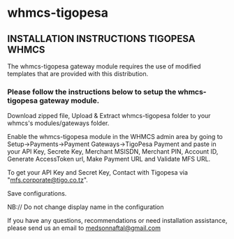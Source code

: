 # whmcs-tigopesa

## INSTALLATION INSTRUCTIONS TIGOPESA WHMCS

The whmcs-tigopesa gateway module requires the use of modified templates that are provided with this distribution. 

### Please follow the instructions below to setup the whmcs-tigopesa gateway module. 
 
Download zipped file, Upload & Extract whmcs-tigopesa folder to your whmcs's modules/gateways folder.

Enable the whmcs-tigopesa module in the WHMCS admin area by going to Setup->Payments->Payment Gateways->TigoPesa Payment and paste in your API Key, Secrete Key, Merchant MSISDN, Merchant PIN, Account ID, Generate AccessToken url, Make Payment URL and Validate MFS URL. 

To get your API Key and Secret Key, Contact with Tigopesa via "mfs.corporate@tigo.co.tz". 

Save configurations.

NB:// Do not change display name in the configuration

If you have any questions, recommendations or need installation assistance, please send us an email to medsonnaftal@gmail.com
    
